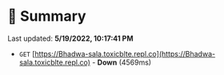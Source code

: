 # 📖 Summary
Last updated: **5/19/2022, 10:17:41 PM**

- `GET` [https://Bhadwa-sala.toxicblte.repl.co](https://Bhadwa-sala.toxicblte.repl.co) - **Down** (4569ms)
